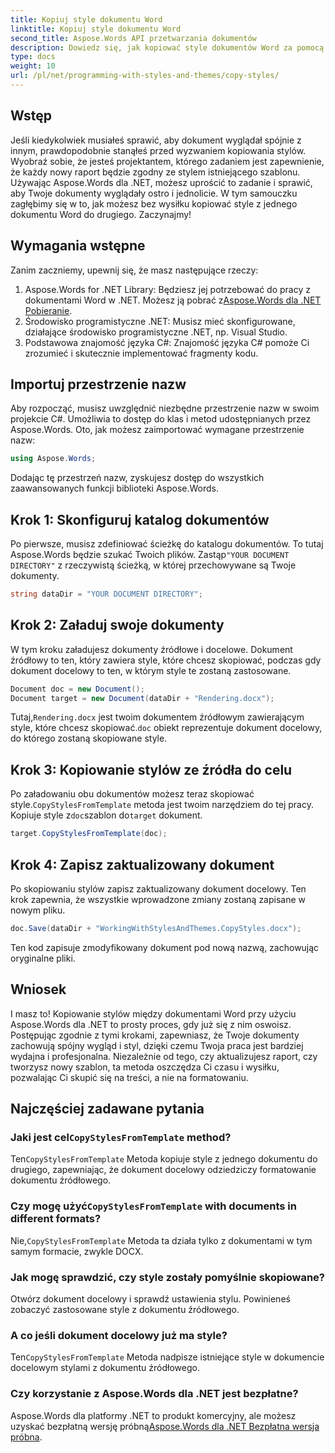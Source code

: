 ```yaml
---
title: Kopiuj style dokumentu Word
linktitle: Kopiuj style dokumentu Word
second_title: Aspose.Words API przetwarzania dokumentów
description: Dowiedz się, jak kopiować style dokumentów Word za pomocą Aspose.Words dla .NET. Postępuj zgodnie z naszym przewodnikiem krok po kroku, aby bez wysiłku zapewnić spójne formatowanie dokumentów.
type: docs
weight: 10
url: /pl/net/programming-with-styles-and-themes/copy-styles/
---
```

## Wstęp

Jeśli kiedykolwiek musiałeś sprawić, aby dokument wyglądał spójnie z innym, prawdopodobnie stanąłeś przed wyzwaniem kopiowania stylów. Wyobraź sobie, że jesteś projektantem, którego zadaniem jest zapewnienie, że każdy nowy raport będzie zgodny ze stylem istniejącego szablonu. Używając Aspose.Words dla .NET, możesz uprościć to zadanie i sprawić, aby Twoje dokumenty wyglądały ostro i jednolicie. W tym samouczku zagłębimy się w to, jak możesz bez wysiłku kopiować style z jednego dokumentu Word do drugiego. Zaczynajmy!

## Wymagania wstępne

Zanim zaczniemy, upewnij się, że masz następujące rzeczy:

1.  Aspose.Words for .NET Library: Będziesz jej potrzebować do pracy z dokumentami Word w .NET. Możesz ją pobrać z[Aspose.Words dla .NET Pobieranie](https://releases.aspose.com/words/net/).
2. Środowisko programistyczne .NET: Musisz mieć skonfigurowane, działające środowisko programistyczne .NET, np. Visual Studio.
3. Podstawowa znajomość języka C#: Znajomość języka C# pomoże Ci zrozumieć i skutecznie implementować fragmenty kodu.

## Importuj przestrzenie nazw

Aby rozpocząć, musisz uwzględnić niezbędne przestrzenie nazw w swoim projekcie C#. Umożliwia to dostęp do klas i metod udostępnianych przez Aspose.Words. Oto, jak możesz zaimportować wymagane przestrzenie nazw:

```csharp
using Aspose.Words;
```

Dodając tę przestrzeń nazw, zyskujesz dostęp do wszystkich zaawansowanych funkcji biblioteki Aspose.Words.

## Krok 1: Skonfiguruj katalog dokumentów

 Po pierwsze, musisz zdefiniować ścieżkę do katalogu dokumentów. To tutaj Aspose.Words będzie szukać Twoich plików. Zastąp`"YOUR DOCUMENT DIRECTORY"` z rzeczywistą ścieżką, w której przechowywane są Twoje dokumenty.

```csharp
string dataDir = "YOUR DOCUMENT DIRECTORY";
```

## Krok 2: Załaduj swoje dokumenty

W tym kroku załadujesz dokumenty źródłowe i docelowe. Dokument źródłowy to ten, który zawiera style, które chcesz skopiować, podczas gdy dokument docelowy to ten, w którym style te zostaną zastosowane. 

```csharp
Document doc = new Document();
Document target = new Document(dataDir + "Rendering.docx");
```

 Tutaj,`Rendering.docx` jest twoim dokumentem źródłowym zawierającym style, które chcesz skopiować.`doc` obiekt reprezentuje dokument docelowy, do którego zostaną skopiowane style.

## Krok 3: Kopiowanie stylów ze źródła do celu

 Po załadowaniu obu dokumentów możesz teraz skopiować style.`CopyStylesFromTemplate` metoda jest twoim narzędziem do tej pracy. Kopiuje style z`doc`szablon do`target` dokument.

```csharp
target.CopyStylesFromTemplate(doc);
```

## Krok 4: Zapisz zaktualizowany dokument

Po skopiowaniu stylów zapisz zaktualizowany dokument docelowy. Ten krok zapewnia, że wszystkie wprowadzone zmiany zostaną zapisane w nowym pliku.

```csharp
doc.Save(dataDir + "WorkingWithStylesAndThemes.CopyStyles.docx");
```

Ten kod zapisuje zmodyfikowany dokument pod nową nazwą, zachowując oryginalne pliki.

## Wniosek

I masz to! Kopiowanie stylów między dokumentami Word przy użyciu Aspose.Words dla .NET to prosty proces, gdy już się z nim oswoisz. Postępując zgodnie z tymi krokami, zapewniasz, że Twoje dokumenty zachowują spójny wygląd i styl, dzięki czemu Twoja praca jest bardziej wydajna i profesjonalna. Niezależnie od tego, czy aktualizujesz raport, czy tworzysz nowy szablon, ta metoda oszczędza Ci czasu i wysiłku, pozwalając Ci skupić się na treści, a nie na formatowaniu.

## Najczęściej zadawane pytania

###  Jaki jest cel`CopyStylesFromTemplate` method?  
 Ten`CopyStylesFromTemplate` Metoda kopiuje style z jednego dokumentu do drugiego, zapewniając, że dokument docelowy odziedziczy formatowanie dokumentu źródłowego.

###  Czy mogę użyć`CopyStylesFromTemplate` with documents in different formats?  
 Nie,`CopyStylesFromTemplate` Metoda ta działa tylko z dokumentami w tym samym formacie, zwykle DOCX.

### Jak mogę sprawdzić, czy style zostały pomyślnie skopiowane?  
Otwórz dokument docelowy i sprawdź ustawienia stylu. Powinieneś zobaczyć zastosowane style z dokumentu źródłowego.

### A co jeśli dokument docelowy już ma style?  
 Ten`CopyStylesFromTemplate` Metoda nadpisze istniejące style w dokumencie docelowym stylami z dokumentu źródłowego.

### Czy korzystanie z Aspose.Words dla .NET jest bezpłatne?  
 Aspose.Words dla platformy .NET to produkt komercyjny, ale możesz uzyskać bezpłatną wersję próbną[Aspose.Words dla .NET Bezpłatna wersja próbna](https://releases.aspose.com/).